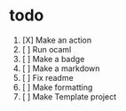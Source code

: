 # todo
1. [X] Make an action
1. [ ] Run ocaml
1. [ ] Make a badge
1. [ ] Make a markdown
1. [ ] Fix readme
1. [ ] Make formatting
1. [ ] Make Template project